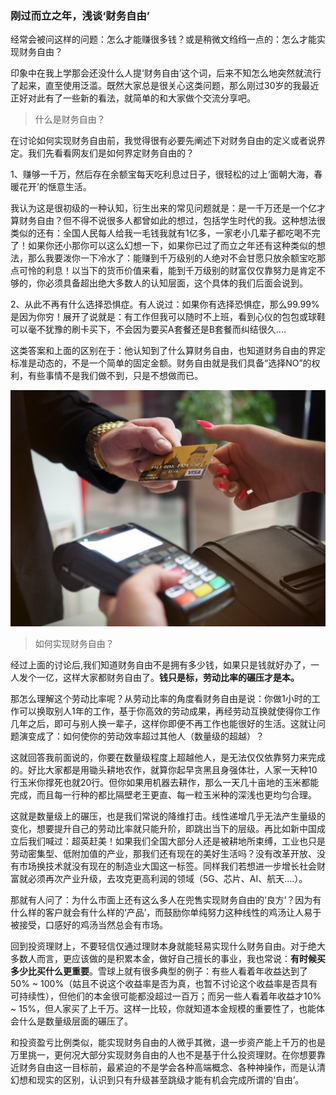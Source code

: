 ### 刚过而立之年，浅谈‘财务自由’

经常会被问这样的问题：怎么才能赚很多钱？或是稍微文绉绉一点的：怎么才能实现财务自由？

印象中在我上学那会还没什么人提‘财务自由’这个词，后来不知怎么地突然就流行了起来，直至使用泛滥。既然大家总是很关心这类问题，那么刚过30岁的我最近正好对此有了一些新的看法，就简单的和大家做个交流分享吧。

> 什么是财务自由？

在讨论如何实现财务自由前，我觉得很有必要先阐述下对财务自由的定义或者说界定。我们先看看网友们是如何界定财务自由的？

1、赚够一千万，然后存在余额宝每天吃利息过日子，很轻松的过上‘面朝大海，春暖花开’的惬意生活。

我认为这是很初级的一种认知，衍生出来的常见问题就是：是一千万还是一个亿才算财务自由？但不得不说很多人都曾如此的想过，包括学生时代的我。这种想法很类似的还有：全国人民每人给我一毛钱我就有1亿多，一家老小几辈子都吃喝不完了！如果你还小那你可以这么幻想一下，如果你已过了而立之年还有这种类似的想法，那么我要泼你一下冷水了：能赚到千万级别的人绝对不会甘愿只放余额宝吃那点可怜的利息！以当下的货币价值来看，能到千万级别的财富仅仅靠努力是肯定不够的，你必须具备超出绝大多数人的认知层面，这个具体的我们后面会说到。

2、从此不再有什么选择恐惧症。有人说过：如果你有选择恐惧症，那么99.99%是因为你穷！展开了说就是：有工作但我可以随时不上班，看到心仪的包包或球鞋可以毫不犹豫的刷卡买下，不会因为要买A套餐还是B套餐而纠结很久....

这类答案和上面的区别在于：他认知到了什么算财务自由，也知道财务自由的界定标准是动态的，不是一个简单的固定金额。财务自由就是我们具备“选择NO”的权利，有些事情不是我们做不到，只是不想做而已。

![刷卡](../img/talk-cwzy-1.jpg)

> 如何实现财务自由？

经过上面的讨论后,我们知道财务自由不是拥有多少钱，如果只是钱就好办了，一人发个一亿，这样大家都财务自由了。**钱只是标，劳动比率的碾压才是本。** 

那怎么理解这个劳动比率呢？从劳动比率的角度看财务自由是说：你做1小时的工作可以换取别人1年的工作，基于你高效的劳动成果，再经劳动互换就使得你工作几年之后，即可与别人换一辈子，这样你即便不再工作也能很好的生活。这就让问题演变成了：如何使你的劳动效率超过其他人（数量级的超越）？

这就回答我前面说的，你要在数量级程度上超越他人，是无法仅仅依靠努力来完成的。好比大家都是用锄头耕地农作，就算你起早贪黑且身强体壮，人家一天种10行玉米你撑死也就20行。但你如果用机器去耕作，那么一天几十亩地的玉米都能完成，而且每一行种的都比隔壁老王更直、每一粒玉米种的深浅也更均匀合理。

这就是数量级上的碾压，也是我们常说的降维打击。线性递增几乎无法产生量级的变化，想要提升自己的劳动比率就只能升阶，即跳出当下的层级。再比如新中国成立后我们喊过：超英赶美！如果我们全国大部分人还是被耕地所束缚，工业也只是劳动密集型、低附加值的产业，那我们还有现在的美好生活吗？没有改革开放、没有市场换技术就没有现在的制造业大国这一标签。同样我们若想进一步增长社会财富就必须再次产业升级，去攻克更高利润的领域（5G、芯片、AI、航天....）。

那就有人问了：为什么市面上还有这么多人在兜售实现财务自由的‘良方’？因为有什么样的客户就会有什么样的‘产品’，而鼓励你单纯努力这种线性的鸡汤让人易于被接受，口感好的鸡汤当然总会有市场。

回到投资理财上，不要轻信仅通过理财本身就能轻易实现什么财务自由。对于绝大多数人而言，更应该做的是积累本金，做好自己擅长的事业，我也常说：**有时候买多少比买什么更重要**。雪球上就有很多典型的例子：有些人看着年收益达到了50% ~ 100%（姑且不说这个收益率是否为真，也暂不讨论这个收益率是否具有可持续性），但他们的本金很可能都没超过一百万；而另一些人看着年收益才10% ~ 15%，但人家买了上千万。这样一比较，你就知道本金规模的重要性了，也能体会什么是数量级层面的碾压了。

和投资盈亏比例类似，能实现财务自由的人微乎其微，退一步资产能上千万的也是万里挑一，更何况大部分实现财务自由的人也不是基于什么投资理财。在你想要靠近财务自由这一目标前，最紧迫的不是学会各种高端概念、各种神操作，而是认清幻想和现实的区别，认识到只有升级甚至跳级才能有机会完成所谓的‘自由’。
